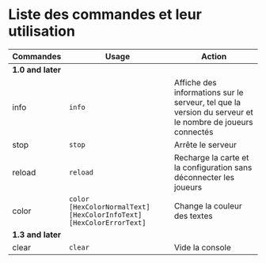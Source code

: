 <!-- TITLE: Commandes -->
<!-- SUBTITLE: Les commandes utilisable dans le Terminal -->

# Liste des commandes et leur utilisation
| Commandes | Usage | Action |
| -------- | -------- | -------- |
| **1.0 and later** |  |  |
|  info | `info` | Affiche des informations sur le serveur, tel que la version du serveur et le nombre de joueurs connectés |
| stop | `stop` | Arrête le serveur |
| reload | `reload` | Recharge la carte et la configuration sans déconnecter les joueurs |
| color | `color [HexColorNormalText] [HexColorInfoText] [HexColorErrorText]` | Change la couleur des textes |
| **1.3 and later** |  |  |
|clear | `clear` | Vide la console |